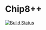 # Chip8++
[![Build Status](https://travis-ci.org/rndtrash/chip8plusplus.svg?branch=master)](https://travis-ci.org/rndtrash/chip8plusplus)
